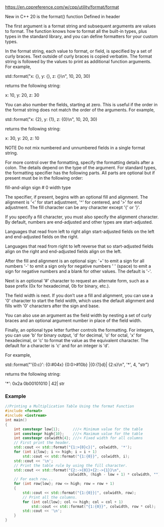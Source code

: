 https://en.cppreference.com/w/cpp/utility/format/format

New in C++ 20 is the format() function
Defined in header <format>


The first argument is a format string and subsequent arguments are values to format. The function knows how to format all the built-in types, plus types in the standard library, and you can define formatters for your custom types.

In the format string, each value to format, or field, is specified by a set of curly braces. Text outside of curly braces is copied verbatim. The format string is followed by the values to print as additional function arguments. For example,

std::format("x: {}, y: {}, z: {}\n", 10, 20, 30)

returns the following string:

x: 10, y: 20, z: 30

You can also number the fields, starting at zero. This is useful if the order in the format string does not match the order of the arguments. For example,

std::format("x: {2}, y: {1}, z: {0}\n", 10, 20, 30)

returns the following string:

x: 30, y: 20, z: 10

NOTE Do not mix numbered and unnumbered fields in a single format string.

For more control over the formatting, specify the formatting details after a colon. The details depend on the type of the argument. For standard types, the formatting specifier has the following parts. All parts are optional but if present must be in the following order:

fill-and-align sign # 0 width type

The specifier, if present, begins with an optional fill and alignment. The alignment is '<' for start adjustment, '^' for centered, and '>' for end adjustment. The fill character can be any character except '{' or '}'.

If you specify a fill character, you must also specify the alignment character. By default, numbers are end-adjusted and other types are start-adjusted.

Languages that read from left to right align start-adjusted fields on the left and end-adjusted fields on the right.

Languages that read from right to left reverse that so start-adjusted fields align on the right and end-adjusted fields align on the left.

After the fill and alignment is an optional sign:
'+' to emit a sign for all numbers
'-' to emit a sign only for negative numbers
' ' (space) to emit a sign for negative numbers and a blank for other values. The default is '-'.

Next is an optional '#' character to request an alternate form, such as a base prefix (0x for hexadecimal, 0b for binary, etc.).

The field width is next. If you don’t use a fill and alignment, you can use a '0' character to start the field width, which uses the default alignment and fills with '0' characters after the sign and base.

You can also use an argument as the field width by nesting a set of curly braces and an optional argument number in place of the field width.

Finally, an optional type letter further controls the formatting. For integers, you can use 'b' for binary output, 'd' for decimal, 'o' for octal, 'x' for hexadecimal, or 'c' to format the value as the equivalent character. The default for a character is 'c' and for an integer is 'd'.

For example,

std::format("'{0:c}': {0:#04x} {0:0>#10b} |{0:{1}d}| {2:s}\n", '*', 4, "str")

returns the following string:

'*': 0x2a 0b00101010 | 42| str




### Example

```cpp
//Printing a Multiplication Table Using the format Function
#include <format>
#include <iostream>
int main()
{
    int constexpr low{1};      ///< Minimum value for the table
    int constexpr high{10};    ///< Maximum value for the table
    int constexpr colwidth{4}; ///< Fixed width for all columns
    // First print the header.
    std::cout << std::format("{1:>{0}c}|", colwidth, '*');
    for (int i{low}; i <= high; i = i + 1)
        std::cout << std::format("{1:{0}}", colwidth, i);
    std::cout << '\n';
    // Print the table rule by using the fill character.
    std::cout << std::format("{2:->{0}}+{2:->{1}}\n",
                             colwidth, (high - low + 1) * colwidth, "");
    // For each row...
    for (int row{low}; row <= high; row = row + 1)
    {
        std::cout << std::format("{1:{0}}|", colwidth, row);
        // Print all the columns.
        for (int col{low}; col <= high; col = col + 1)
            std::cout << std::format("{1:{0}}", colwidth, row * col);
        std::cout << '\n';
    }
}
```
